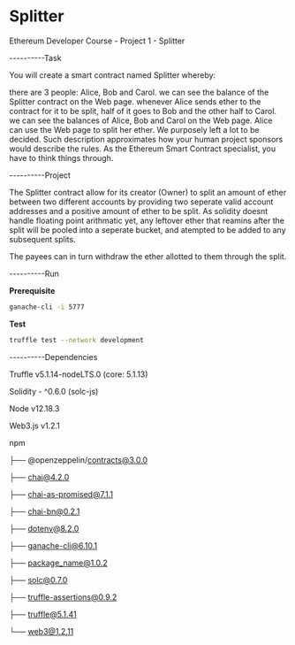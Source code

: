 # Splitter
Ethereum Developer Course - Project 1 - Splitter

----------Task

You will create a smart contract named Splitter whereby:

there are 3 people: Alice, Bob and Carol.
we can see the balance of the Splitter contract on the Web page.
whenever Alice sends ether to the contract for it to be split, half of it goes to Bob and the other half to Carol.
we can see the balances of Alice, Bob and Carol on the Web page.
Alice can use the Web page to split her ether.
We purposely left a lot to be decided. Such description approximates how your human project sponsors would describe the rules. As the Ethereum Smart Contract specialist, you have to think things through.

----------Project

The Splitter contract allow for its creator (Owner) to split an amount of ether between two different accounts by providing two seperate valid account addresses and a positive amount of ether to be split. As solidity doesnt handle floating point arithmatic yet, any leftover ether that reamins after the split will be pooled into a seperate bucket, and atempted to be added to any subsequent splits.

The payees can in turn withdraw the ether allotted to them through the split.

----------Run

**Prerequisite**

```bash
ganache-cli -i 5777
```

**Test**

```bash
truffle test --network development
```

----------Dependencies

Truffle v5.1.14-nodeLTS.0 (core: 5.1.13)

Solidity - ^0.6.0 (solc-js)

Node v12.18.3

Web3.js v1.2.1

npm

├── @openzeppelin/contracts@3.0.0

├── chai@4.2.0

├── chai-as-promised@7.1.1

├── chai-bn@0.2.1

├── dotenv@8.2.0

├── ganache-cli@6.10.1

├── package_name@1.0.2

├── solc@0.7.0

├── truffle-assertions@0.9.2 

├── truffle@5.1.41

└── web3@1.2.11
